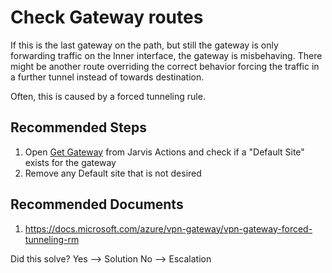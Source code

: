 <properties
	pageTitle="Check Gateway routes"
	description="Check Gateway routes"
	service="microsoft.network"
	resource="VirtualNetworkGateway"
	authors="stegag"
	ms.author="stegag"
	displayOrder=""
	selfHelpType="TSG_Content"
	supportTopicIds="32584878,32591156"
	resourceTags=""
	productPesIds=""
	cloudEnvironments="public,fairfax"
	articleId="138e57d5-294b-43d2-97d9-1f60ce0f63d0"
        ownershipId="Centennial_CloudNet_AzureVPNGateway"
/>

# Check Gateway routes

If this is the last gateway on the path, but still the gateway is only forwarding traffic on the Inner interface, the gateway is misbehaving. There might be another route overriding the correct behavior forcing the traffic in a further tunnel instead of towards destination. 

Often, this is caused by a forced tunneling rule.

## Recommended Steps

1. Open [Get Gateway](https://jarvis-west.dc.ad.msft.net/?page=actions&acisEndpoint=Public&selectedNodeType=3&extension=Brooklyn&group=Gateway%20Service%20Operations&operationId=getgateway&operationName=Get%20Gateway&inputMode=single&params={"gatewayid":null}&actionEndpoint=Brooklyn%20-%20Prod&genevatraceguid=834f4699-2014-4939-bebe-2740adc95585) from Jarvis Actions and check if a "Default Site" exists for the gateway
2. Remove any Default site that is not desired

## Recommended Documents

1. https://docs.microsoft.com/azure/vpn-gateway/vpn-gateway-forced-tunneling-rm

Did this solve?
Yes --> Solution
No --> Escalation
